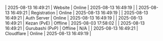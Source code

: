 | 2025-08-13 16:49:21 | Website | Online | 2025-08-13 16:49:19 |
| 2025-08-13 16:49:21 | Registration | Online | 2025-08-13 16:49:19 |
| 2025-08-13 16:49:21 | Auth Server | Online | 2025-08-13 16:49:19 |
| 2025-08-13 16:49:21 | Kezan (PvE) | Offline | 2025-08-03 17:58:02 |
| 2025-08-13 16:49:21 | Gurubashi (PvP) | Offline | N/A |
| 2025-08-13 16:49:21 | Cloudflare | Online | 2025-08-13 16:49:19 |
